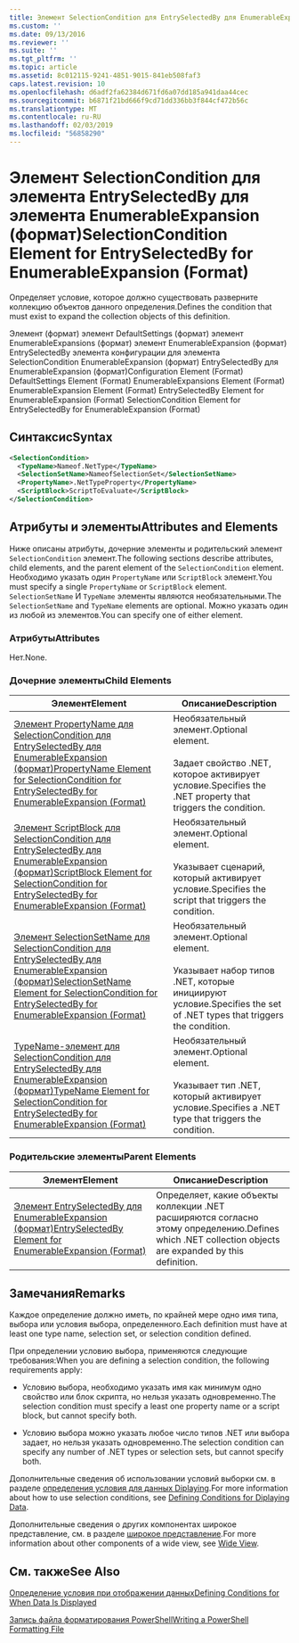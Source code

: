 ```yaml
---
title: Элемент SelectionCondition для EntrySelectedBy для EnumerableExpansion (формат) | Документация Майкрософт
ms.custom: ''
ms.date: 09/13/2016
ms.reviewer: ''
ms.suite: ''
ms.tgt_pltfrm: ''
ms.topic: article
ms.assetid: 8c012115-9241-4851-9015-841eb508faf3
caps.latest.revision: 10
ms.openlocfilehash: d6adf2fa62384d671fd6a07dd185a941daa44cec
ms.sourcegitcommit: b6871f21bd666f9cd71dd336bb3f844cf472b56c
ms.translationtype: MT
ms.contentlocale: ru-RU
ms.lasthandoff: 02/03/2019
ms.locfileid: "56858290"
---
```

# <a name="selectioncondition-element-for-entryselectedby-for-enumerableexpansion-format"></a><span data-ttu-id="0e85b-102">Элемент SelectionCondition для элемента EntrySelectedBy для элемента EnumerableExpansion (формат)</span><span class="sxs-lookup"><span data-stu-id="0e85b-102">SelectionCondition Element for EntrySelectedBy for EnumerableExpansion (Format)</span></span>

<span data-ttu-id="0e85b-103">Определяет условие, которое должно существовать разверните коллекцию объектов данного определения.</span><span class="sxs-lookup"><span data-stu-id="0e85b-103">Defines the condition that must exist to expand the collection objects of this definition.</span></span>

<span data-ttu-id="0e85b-104">Элемент (формат) элемент DefaultSettings (формат) элемент EnumerableExpansions (формат) элемент EnumerableExpansion (формат) EntrySelectedBy элемента конфигурации для элемента SelectionCondition EnumerableExpansion (формат) EntrySelectedBy для EnumerableExpansion (формат)</span><span class="sxs-lookup"><span data-stu-id="0e85b-104">Configuration Element (Format) DefaultSettings Element (Format) EnumerableExpansions Element (Format) EnumerableExpansion Element (Format) EntrySelectedBy Element for EnumerableExpansion (Format) SelectionCondition Element for EntrySelectedBy for EnumerableExpansion (Format)</span></span>

## <a name="syntax"></a><span data-ttu-id="0e85b-105">Синтаксис</span><span class="sxs-lookup"><span data-stu-id="0e85b-105">Syntax</span></span>

```xml
<SelectionCondition>
  <TypeName>Nameof.NetType</TypeName>
  <SelectionSetName>NameofSelectionSet</SelectionSetName>
  <PropertyName>.NetTypeProperty</PropertyName>
  <ScriptBlock>ScriptToEvaluate</ScriptBlock>
</SelectionCondition>
```

## <a name="attributes-and-elements"></a><span data-ttu-id="0e85b-106">Атрибуты и элементы</span><span class="sxs-lookup"><span data-stu-id="0e85b-106">Attributes and Elements</span></span>

<span data-ttu-id="0e85b-107">Ниже описаны атрибуты, дочерние элементы и родительский элемент `SelectionCondition` элемент.</span><span class="sxs-lookup"><span data-stu-id="0e85b-107">The following sections describe attributes, child elements, and the parent element of the `SelectionCondition` element.</span></span> <span data-ttu-id="0e85b-108">Необходимо указать один `PropertyName` или `ScriptBlock` элемент.</span><span class="sxs-lookup"><span data-stu-id="0e85b-108">You must specify a single `PropertyName` or `ScriptBlock` element.</span></span> <span data-ttu-id="0e85b-109">`SelectionSetName` И `TypeName` элементы являются необязательными.</span><span class="sxs-lookup"><span data-stu-id="0e85b-109">The `SelectionSetName` and `TypeName` elements are optional.</span></span> <span data-ttu-id="0e85b-110">Можно указать один из любой из элементов.</span><span class="sxs-lookup"><span data-stu-id="0e85b-110">You can specify one of either element.</span></span>

### <a name="attributes"></a><span data-ttu-id="0e85b-111">Атрибуты</span><span class="sxs-lookup"><span data-stu-id="0e85b-111">Attributes</span></span>

<span data-ttu-id="0e85b-112">Нет.</span><span class="sxs-lookup"><span data-stu-id="0e85b-112">None.</span></span>

### <a name="child-elements"></a><span data-ttu-id="0e85b-113">Дочерние элементы</span><span class="sxs-lookup"><span data-stu-id="0e85b-113">Child Elements</span></span>

|<span data-ttu-id="0e85b-114">Элемент</span><span class="sxs-lookup"><span data-stu-id="0e85b-114">Element</span></span>|<span data-ttu-id="0e85b-115">Описание</span><span class="sxs-lookup"><span data-stu-id="0e85b-115">Description</span></span>|
|-------------|-----------------|
|[<span data-ttu-id="0e85b-116">Элемент PropertyName для SelectionCondition для EntrySelectedBy для EnumerableExpansion (формат)</span><span class="sxs-lookup"><span data-stu-id="0e85b-116">PropertyName Element for SelectionCondition for EntrySelectedBy for EnumerableExpansion (Format)</span></span>](./propertyname-element-for-selectioncondition-for-entryselectedby-for-enumerableexpansion-format.md)|<span data-ttu-id="0e85b-117">Необязательный элемент.</span><span class="sxs-lookup"><span data-stu-id="0e85b-117">Optional element.</span></span><br /><br /> <span data-ttu-id="0e85b-118">Задает свойство .NET, которое активирует условие.</span><span class="sxs-lookup"><span data-stu-id="0e85b-118">Specifies the .NET property that triggers the condition.</span></span>|
|[<span data-ttu-id="0e85b-119">Элемент ScriptBlock для SelectionCondition для EntrySelectedBy для EnumerableExpansion (формат)</span><span class="sxs-lookup"><span data-stu-id="0e85b-119">ScriptBlock Element for SelectionCondition for EntrySelectedBy for EnumerableExpansion (Format)</span></span>](./scriptblock-element-for-selectioncondition-for-entryselectedby-for-enumerableexpansion-format.md)|<span data-ttu-id="0e85b-120">Необязательный элемент.</span><span class="sxs-lookup"><span data-stu-id="0e85b-120">Optional element.</span></span><br /><br /> <span data-ttu-id="0e85b-121">Указывает сценарий, который активирует условие.</span><span class="sxs-lookup"><span data-stu-id="0e85b-121">Specifies the script that triggers the condition.</span></span>|
|[<span data-ttu-id="0e85b-122">Элемент SelectionSetName для SelectionCondition для EntrySelectedBy для EnumerableExpansion (формат)</span><span class="sxs-lookup"><span data-stu-id="0e85b-122">SelectionSetName Element for SelectionCondition for EntrySelectedBy for EnumerableExpansion (Format)</span></span>](./selectionsetname-element-for-selectioncondition-for-entryselectedby-for-enumerableexpansion-format.md)|<span data-ttu-id="0e85b-123">Необязательный элемент.</span><span class="sxs-lookup"><span data-stu-id="0e85b-123">Optional element.</span></span><br /><br /> <span data-ttu-id="0e85b-124">Указывает набор типов .NET, которые инициируют условие.</span><span class="sxs-lookup"><span data-stu-id="0e85b-124">Specifies the set of .NET types that triggers the condition.</span></span>|
|[<span data-ttu-id="0e85b-125">TypeName-элемент для SelectionCondition для EntrySelectedBy для EnumerableExpansion (формат)</span><span class="sxs-lookup"><span data-stu-id="0e85b-125">TypeName Element for SelectionCondition for EntrySelectedBy for EnumerableExpansion (Format)</span></span>](./typename-element-for-selectioncondition-for-entryselectedby-for-enumerableexpansion-format.md)|<span data-ttu-id="0e85b-126">Необязательный элемент.</span><span class="sxs-lookup"><span data-stu-id="0e85b-126">Optional element.</span></span><br /><br /> <span data-ttu-id="0e85b-127">Указывает тип .NET, который активирует условие.</span><span class="sxs-lookup"><span data-stu-id="0e85b-127">Specifies a .NET type that triggers the condition.</span></span>|

### <a name="parent-elements"></a><span data-ttu-id="0e85b-128">Родительские элементы</span><span class="sxs-lookup"><span data-stu-id="0e85b-128">Parent Elements</span></span>

|<span data-ttu-id="0e85b-129">Элемент</span><span class="sxs-lookup"><span data-stu-id="0e85b-129">Element</span></span>|<span data-ttu-id="0e85b-130">Описание</span><span class="sxs-lookup"><span data-stu-id="0e85b-130">Description</span></span>|
|-------------|-----------------|
|[<span data-ttu-id="0e85b-131">Элемент EntrySelectedBy для EnumerableExpansion (формат)</span><span class="sxs-lookup"><span data-stu-id="0e85b-131">EntrySelectedBy Element for EnumerableExpansion (Format)</span></span>](./entryselectedby-element-for-enumerableexpansion-format.md)|<span data-ttu-id="0e85b-132">Определяет, какие объекты коллекции .NET расширяются согласно этому определению.</span><span class="sxs-lookup"><span data-stu-id="0e85b-132">Defines which .NET collection objects are expanded by this definition.</span></span>|

## <a name="remarks"></a><span data-ttu-id="0e85b-133">Замечания</span><span class="sxs-lookup"><span data-stu-id="0e85b-133">Remarks</span></span>

<span data-ttu-id="0e85b-134">Каждое определение должно иметь, по крайней мере одно имя типа, выбора или условия выбора, определенного.</span><span class="sxs-lookup"><span data-stu-id="0e85b-134">Each definition must have at least one type name, selection set, or selection condition defined.</span></span>

<span data-ttu-id="0e85b-135">При определении условию выбора, применяются следующие требования:</span><span class="sxs-lookup"><span data-stu-id="0e85b-135">When you are defining a selection condition, the following requirements apply:</span></span>

- <span data-ttu-id="0e85b-136">Условию выбора, необходимо указать имя как минимум одно свойство или блок скрипта, но нельзя указать одновременно.</span><span class="sxs-lookup"><span data-stu-id="0e85b-136">The selection condition must specify a least one property name or a script block, but cannot specify both.</span></span>

- <span data-ttu-id="0e85b-137">Условию выбора можно указать любое число типов .NET или выбора задает, но нельзя указать одновременно.</span><span class="sxs-lookup"><span data-stu-id="0e85b-137">The selection condition can specify any number of .NET types or selection sets, but cannot specify both.</span></span>

<span data-ttu-id="0e85b-138">Дополнительные сведения об использовании условий выборки см. в разделе [определения условия для данных Diplaying](./defining-conditions-for-displaying-data.md).</span><span class="sxs-lookup"><span data-stu-id="0e85b-138">For more information about how to use selection conditions, see [Defining Conditions for Diplaying Data](./defining-conditions-for-displaying-data.md).</span></span>

<span data-ttu-id="0e85b-139">Дополнительные сведения о других компонентах широкое представление, см. в разделе [широкое представление](./creating-a-wide-view.md).</span><span class="sxs-lookup"><span data-stu-id="0e85b-139">For more information about other components of a wide view, see [Wide View](./creating-a-wide-view.md).</span></span>

## <a name="see-also"></a><span data-ttu-id="0e85b-140">См. также</span><span class="sxs-lookup"><span data-stu-id="0e85b-140">See Also</span></span>

[<span data-ttu-id="0e85b-141">Определение условия при отображении данных</span><span class="sxs-lookup"><span data-stu-id="0e85b-141">Defining Conditions for When Data Is Displayed</span></span>](./defining-conditions-for-displaying-data.md)

[<span data-ttu-id="0e85b-142">Запись файла форматирования PowerShell</span><span class="sxs-lookup"><span data-stu-id="0e85b-142">Writing a PowerShell Formatting File</span></span>](./writing-a-powershell-formatting-file.md)
